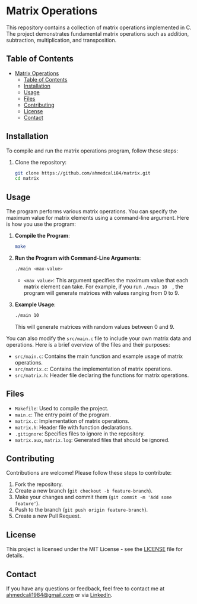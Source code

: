 # Matrix Operations

This repository contains a collection of matrix operations implemented in C. The project demonstrates fundamental matrix operations such as addition, subtraction, multiplication, and transposition.

## Table of Contents

- [Matrix Operations](#matrix-operations)
  - [Table of Contents](#table-of-contents)
  - [Installation](#installation)
  - [Usage](#usage)
  - [Files](#files)
  - [Contributing](#contributing)
  - [License](#license)
  - [Contact](#contact)

## Installation

To compile and run the matrix operations program, follow these steps:

1. Clone the repository:
    ```bash
    git clone https://github.com/ahmedcali84/matrix.git
    cd matrix
    ```

## Usage

The program performs various matrix operations. You can specify the maximum value for matrix elements using a command-line argument. Here is how you use the program:

1. **Compile the Program**:
    ```bash
    make
    ```

2. **Run the Program with Command-Line Arguments**:
    ```bash
    ./main <max-value>
    ```

   - `<max value>`: This argument specifies the maximum value that each matrix element can take. For example, if you run `./main 10  `, the program will generate matrices with values ranging from 0 to 9.

3. **Example Usage**:
    ```bash
    ./main 10 
    ```

   This will generate matrices with random values between 0 and 9.

You can also modify the `src/main.c` file to include your own matrix data and operations. Here is a brief overview of the files and their purposes:

- `src/main.c`: Contains the main function and example usage of matrix operations.
- `src/matrix.c`: Contains the implementation of matrix operations.
- `src/matrix.h`: Header file declaring the functions for matrix operations.

## Files

- `Makefile`: Used to compile the project.
- `main.c`: The entry point of the program.
- `matrix.c`: Implementation of matrix operations.
- `matrix.h`: Header file with function declarations.
- `.gitignore`: Specifies files to ignore in the repository.
- `matrix.aux`, `matrix.log`: Generated files that should be ignored.

## Contributing

Contributions are welcome! Please follow these steps to contribute:

1. Fork the repository.
2. Create a new branch (`git checkout -b feature-branch`).
3. Make your changes and commit them (`git commit -m 'Add some feature'`).
4. Push to the branch (`git push origin feature-branch`).
5. Create a new Pull Request.

## License

This project is licensed under the MIT License - see the [LICENSE](LICENSE) file for details.

## Contact

If you have any questions or feedback, feel free to contact me at ahmedcali1984@gmail.com or via [LinkedIn](https://www.linkedin.com/in/ahmed-ali-99055728b/).
